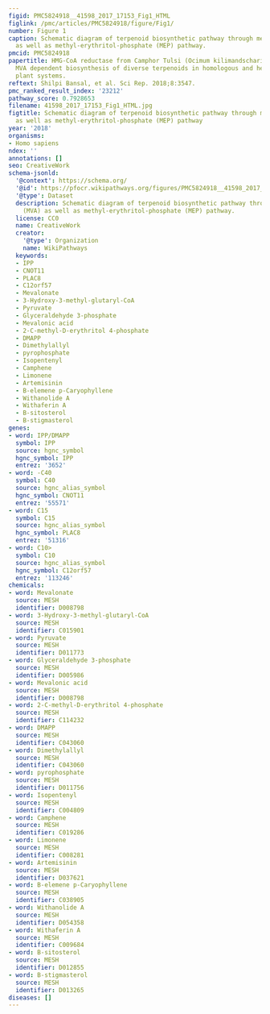 ```yaml
---
figid: PMC5824918__41598_2017_17153_Fig1_HTML
figlink: /pmc/articles/PMC5824918/figure/Fig1/
number: Figure 1
caption: Schematic diagram of terpenoid biosynthetic pathway through mevalonate (MVA)
  as well as methyl-erythritol-phosphate (MEP) pathway.
pmcid: PMC5824918
papertitle: HMG-CoA reductase from Camphor Tulsi (Ocimum kilimandscharicum) regulated
  MVA dependent biosynthesis of diverse terpenoids in homologous and heterologous
  plant systems.
reftext: Shilpi Bansal, et al. Sci Rep. 2018;8:3547.
pmc_ranked_result_index: '23212'
pathway_score: 0.7928653
filename: 41598_2017_17153_Fig1_HTML.jpg
figtitle: Schematic diagram of terpenoid biosynthetic pathway through mevalonate (MVA)
  as well as methyl-erythritol-phosphate (MEP) pathway
year: '2018'
organisms:
- Homo sapiens
ndex: ''
annotations: []
seo: CreativeWork
schema-jsonld:
  '@context': https://schema.org/
  '@id': https://pfocr.wikipathways.org/figures/PMC5824918__41598_2017_17153_Fig1_HTML.html
  '@type': Dataset
  description: Schematic diagram of terpenoid biosynthetic pathway through mevalonate
    (MVA) as well as methyl-erythritol-phosphate (MEP) pathway.
  license: CC0
  name: CreativeWork
  creator:
    '@type': Organization
    name: WikiPathways
  keywords:
  - IPP
  - CNOT11
  - PLAC8
  - C12orf57
  - Mevalonate
  - 3-Hydroxy-3-methyl-glutaryl-CoA
  - Pyruvate
  - Glyceraldehyde 3-phosphate
  - Mevalonic acid
  - 2-C-methyl-D-erythritol 4-phosphate
  - DMAPP
  - Dimethylallyl
  - pyrophosphate
  - Isopentenyl
  - Camphene
  - Limonene
  - Artemisinin
  - B-elemene p-Caryophyllene
  - Withanolide A
  - Withaferin A
  - B-sitosterol
  - B-stigmasterol
genes:
- word: IPP/DMAPP
  symbol: IPP
  source: hgnc_symbol
  hgnc_symbol: IPP
  entrez: '3652'
- word: -C40
  symbol: C40
  source: hgnc_alias_symbol
  hgnc_symbol: CNOT11
  entrez: '55571'
- word: C15
  symbol: C15
  source: hgnc_alias_symbol
  hgnc_symbol: PLAC8
  entrez: '51316'
- word: C10>
  symbol: C10
  source: hgnc_alias_symbol
  hgnc_symbol: C12orf57
  entrez: '113246'
chemicals:
- word: Mevalonate
  source: MESH
  identifier: D008798
- word: 3-Hydroxy-3-methyl-glutaryl-CoA
  source: MESH
  identifier: C015901
- word: Pyruvate
  source: MESH
  identifier: D011773
- word: Glyceraldehyde 3-phosphate
  source: MESH
  identifier: D005986
- word: Mevalonic acid
  source: MESH
  identifier: D008798
- word: 2-C-methyl-D-erythritol 4-phosphate
  source: MESH
  identifier: C114232
- word: DMAPP
  source: MESH
  identifier: C043060
- word: Dimethylallyl
  source: MESH
  identifier: C043060
- word: pyrophosphate
  source: MESH
  identifier: D011756
- word: Isopentenyl
  source: MESH
  identifier: C004809
- word: Camphene
  source: MESH
  identifier: C019286
- word: Limonene
  source: MESH
  identifier: C008281
- word: Artemisinin
  source: MESH
  identifier: D037621
- word: B-elemene p-Caryophyllene
  source: MESH
  identifier: C038905
- word: Withanolide A
  source: MESH
  identifier: D054358
- word: Withaferin A
  source: MESH
  identifier: C009684
- word: B-sitosterol
  source: MESH
  identifier: D012855
- word: B-stigmasterol
  source: MESH
  identifier: D013265
diseases: []
---
```

